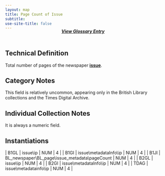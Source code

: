```yaml
---
layout: map
title: Page Count of Issue
subtitle:  
use-site-title: false
---
```


<h4 style="text-align:center;font-style:italic;margin-top:-20px;margin-bottom:50px;"><a href="../../glossary/page-count-of-issue">View Glossary Entry</a></h4>

## Technical Definition

Total number of pages of the newspaper <a href="https://www.digitisednewspapers.net/maps/issue-number/">**issue**</a>.

## Category Notes

This field is relatively uncommon, appearing only in the British Library
collections and the Times Digital Archive.

## Individual Collection Notes

It is always a numeric field.

## Instantiations

| B1GL  |  issue\\ip  | NUM | 4 |
| B1GI  |  issue\\metadataInfo\\ip  | NUM | 4 |
| B1JI  |  BL\_newspaper\\BL\_page\\issue\_metadata\\pageCount | NUM | 4 |
| B2GL  |  issue\\ip  | NUM | 4 |
| B2GI  |  issue\\metadataInfo\\ip  | NUM | 4 |
| TDAG  |  issue\\metadatainfo\\ip  | NUM | 4 |
